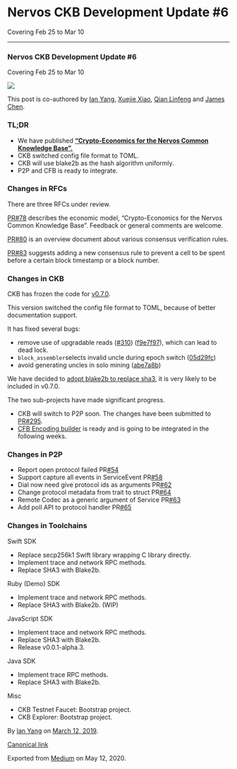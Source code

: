 # Nervos CKB Development Update \#6

Covering Feb 25 to Mar 10

------------------------------------------------------------------------

### Nervos CKB Development Update \#6

Covering Feb 25 to Mar 10

![](https://cdn-images-1.medium.com/max/1200/1*1ONrYRqUVIyWK_-hRoo_pg.png)

This post is co-authored by [Ian Yang](https://medium.com/u/72022cac4c7c), [Xuejie Xiao](https://medium.com/u/6f2cfa203c38), [Qian Linfeng](https://github.com/thewawar) and [James Chen](https://medium.com/u/24192bbe4c92).

### TL;DR

-   We have published [**“Crypto-Economics for the Nervos Common Knowledge Base”.**](https://github.com/nervosnetwork/rfcs/pull/78)
-   CKB switched config file format to TOML.
-   CKB will use blake2b as the hash algorithm uniformly.
-   P2P and CFB is ready to integrate.

### Changes in RFCs

There are three RFCs under review.

[PR\#78](https://github.com/nervosnetwork/rfcs/pull/78/files) describes the economic model, “Crypto-Economics for the Nervos Common Knowledge Base”. Feedback or general comments are welcome.

[PR\#80](https://github.com/nervosnetwork/rfcs/pull/80) is an overview document about various consensus verification rules.

[PR\#83](https://github.com/nervosnetwork/rfcs/pull/83) suggests adding a new consensus rule to prevent a cell to be spent before a certain block timestamp or a block number.

### Changes in CKB

CKB has frozen the code for [v0.7.0](https://github.com/nervosnetwork/ckb/pull/316).

This version switched the config file format to TOML, because of better documentation support.

It has fixed several bugs:

-   remove use of upgradable reads ([\#310](https://github.com/nervosnetwork/ckb/issues/310)) ([f9e7f97](https://github.com/nervosnetwork/ckb/commit/f9e7f97)), which can lead to dead lock.
-   `block_assembler`selects invalid uncle during epoch switch ([05d29fc](https://github.com/nervosnetwork/ckb/commit/05d29fc))
-   avoid generating uncles in solo mining ([abe7a8b](https://github.com/nervosnetwork/ckb/commit/abe7a8b))

We have decided to [adopt blake2b to replace sha3](https://github.com/nervosnetwork/ckb/pull/294), it is very likely to be included in v0.7.0.

The two sub-projects have made significant progress.

-   CKB will switch to P2P soon. The changes have been submitted to [PR\#295](https://github.com/nervosnetwork/ckb/pull/295).
-   [CFB Encoding builder](https://github.com/nervosnetwork/cfb/pull/3) is ready and is going to be integrated in the following weeks.

### Changes in P2P

-   Report open protocol failed PR[\#54](https://github.com/nervosnetwork/p2p/pull/54/files)
-   Support capture all events in ServiceEvent PR[\#58](https://github.com/nervosnetwork/p2p/pull/58/files)
-   Dial now need give protocol ids as arguments PR[\#62](https://github.com/nervosnetwork/p2p/pull/58/files)
-   Change protocol metadata from trait to struct PR[\#64](https://github.com/nervosnetwork/p2p/pull/64)
-   Remote Codec as a generic argument of Service PR[\#63](https://github.com/nervosnetwork/p2p/pull/63/files)
-   Add poll API to protocol handler PR[\#65](https://github.com/nervosnetwork/p2p/pull/65/files)

### Changes in Toolchains

Swift SDK

-   Replace secp256k1 Swift library wrapping C library directly.
-   Implement trace and network RPC methods.
-   Replace SHA3 with Blake2b.

Ruby (Demo) SDK

-   Implement trace and network RPC methods.
-   Replace SHA3 with Blake2b. (WIP)

JavaScript SDK

-   Implement trace and network RPC methods.
-   Replace SHA3 with Blake2b.
-   Release v0.0.1-alpha.3.

Java SDK

-   Implement trace RPC methods.
-   Replace SHA3 with Blake2b.

Misc

-   CKB Testnet Faucet: Bootstrap project.
-   CKB Explorer: Bootstrap project.

By [Ian Yang](https://medium.com/@doitian) on [March 12, 2019](https://medium.com/p/9ccd3b88d938).

[Canonical link](https://medium.com/@doitian/nervos-ckb-development-update-6-9ccd3b88d938)

Exported from [Medium](https://medium.com) on May 12, 2020.
